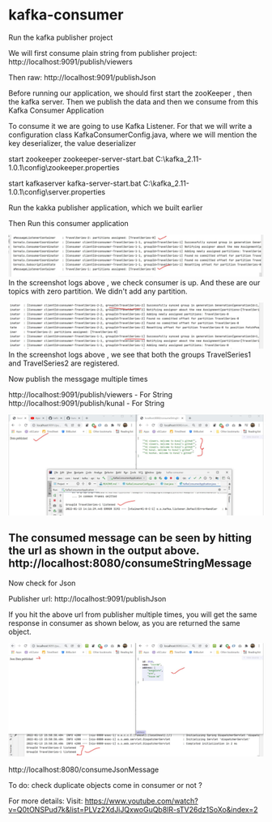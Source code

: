 # kafka-consumer

Run the kafka publisher project 

We will first consume plain string from publisher project:
http://localhost:9091/publish/viewers

Then raw:
http://localhost:9091/publishJson

Before running our application, we should first start the zooKeeper , then the kafka server. Then we publish
the data and then we consume from this Kafka Consumer Application

To consume it we are going to use Kafka Listener. For that we will write a configuration class KafkaConsumerConfig.java, where we will mention the 
key deserializer, the value deserializer 

start zookeeper
zookeeper-server-start.bat C:\kafka_2.11-1.0.1\config\zookeeper.properties

start kafkaserver
kafka-server-start.bat C:\kafka_2.11-1.0.1\config\server.properties

Run the kakka publisher application, which we built earlier

Then Run this consumer application

![Data Published](src/main/resources/img/Image1.JPG)
In the screenshot logs above , we check consumer is up. And these are our topics with zero partition.
We didn't add any partition.

![Data Published](src/main/resources/img/Image2.JPG)
In the screenshot logs above , we see that both the groups TravelSeries1 and TravelSeries2 are registered.

Now publish the messgage multiple times

http://localhost:9091/publish/viewers - For String
http://localhost:9091/publish/kunal - For String

![JSON Data Published](src/main/resources/img/Image3.JPG)

The consumed message can be seen by hitting the url as shown in the output above.
http://localhost:8080/consumeStringMessage
----
Now check for Json

Publisher url: http://localhost:9091/publishJson

If you hit the above url from publisher multiple times, you will get the
same response in consumer as shown below, as you are returned the same object.

![JSON Data Published](src/main/resources/img/Image4.JPG)

http://localhost:8080/consumeJsonMessage

To do: check duplicate objects come in consumer or not ?




For more details: Visit: https://www.youtube.com/watch?v=Q0tONSPud7k&list=PLVz2XdJiJQxwoGuQb8lR-sTV26dz1SoXo&index=2

